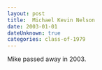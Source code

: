```yaml
---
layout: post
title:  Michael Kevin Nelson
date: 2003-01-01
dateUnknown: true
categories: class-of-1979
---
```

Mike passed away in 2003.
